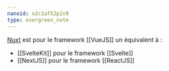 ```yaml
---
nanoid: o2c1af52p2x9
type: evergreen_note
---
```

[Nuxt](https://nuxt.com/) est pour le framework [[VueJS]] un équivalent à :

- [[SvelteKit]] pour le framework [[Svelte]]
- [[NextJS]] pour le framework [[ReactJS]]

